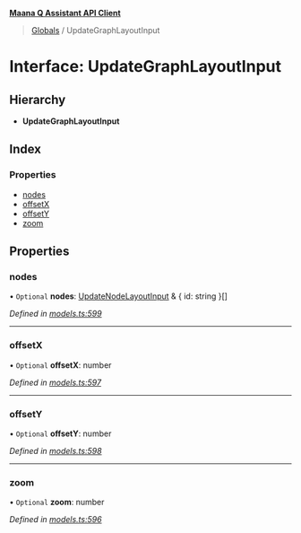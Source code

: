 **[Maana Q Assistant API Client](../README.md)**

> [Globals](../README.md) / UpdateGraphLayoutInput

# Interface: UpdateGraphLayoutInput

## Hierarchy

* **UpdateGraphLayoutInput**

## Index

### Properties

* [nodes](updategraphlayoutinput.md#nodes)
* [offsetX](updategraphlayoutinput.md#offsetx)
* [offsetY](updategraphlayoutinput.md#offsety)
* [zoom](updategraphlayoutinput.md#zoom)

## Properties

### nodes

• `Optional` **nodes**: [UpdateNodeLayoutInput](updatenodelayoutinput.md) & { id: string  }[]

*Defined in [models.ts:599](https://github.com/maana-io/q-assistant-client/blob/develop/src/models.ts#L599)*

___

### offsetX

• `Optional` **offsetX**: number

*Defined in [models.ts:597](https://github.com/maana-io/q-assistant-client/blob/develop/src/models.ts#L597)*

___

### offsetY

• `Optional` **offsetY**: number

*Defined in [models.ts:598](https://github.com/maana-io/q-assistant-client/blob/develop/src/models.ts#L598)*

___

### zoom

• `Optional` **zoom**: number

*Defined in [models.ts:596](https://github.com/maana-io/q-assistant-client/blob/develop/src/models.ts#L596)*
